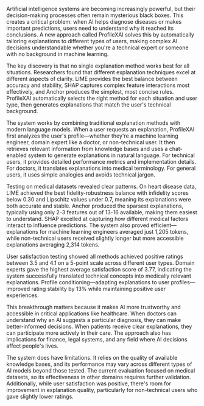 Artificial intelligence systems are becoming increasingly powerful, but their decision-making processes often remain mysterious black boxes. This creates a critical problem: when AI helps diagnose diseases or makes important predictions, users need to understand why it reached its conclusions. A new approach called ProfileXAI solves this by automatically tailoring explanations to different types of users, making complex AI decisions understandable whether you're a technical expert or someone with no background in machine learning.

The key discovery is that no single explanation method works best for all situations. Researchers found that different explanation techniques excel at different aspects of clarity. LIME provides the best balance between accuracy and stability, SHAP captures complex feature interactions most effectively, and Anchor produces the simplest, most concise rules. ProfileXAI automatically selects the right method for each situation and user type, then generates explanations that match the user's technical background.

The system works by combining traditional explanation methods with modern language models. When a user requests an explanation, ProfileXAI first analyzes the user's profile—whether they're a machine learning engineer, domain expert like a doctor, or non-technical user. It then retrieves relevant information from knowledge bases and uses a chat-enabled system to generate explanations in natural language. For technical users, it provides detailed performance metrics and implementation details. For doctors, it translates explanations into medical terminology. For general users, it uses simple analogies and avoids technical jargon.

Testing on medical datasets revealed clear patterns. On heart disease data, LIME achieved the best fidelity-robustness balance with infidelity scores below 0.30 and Lipschitz values under 0.7, meaning its explanations were both accurate and stable. Anchor produced the sparsest explanations, typically using only 2-3 features out of 13-16 available, making them easiest to understand. SHAP excelled at capturing how different medical factors interact to influence predictions. The system also proved efficient—explanations for machine learning engineers averaged just 1,205 tokens, while non-technical users received slightly longer but more accessible explanations averaging 2,314 tokens.

User satisfaction testing showed all methods achieved positive ratings between 3.5 and 4.1 on a 5-point scale across different user types. Domain experts gave the highest average satisfaction score of 3.77, indicating the system successfully translated technical concepts into medically relevant explanations. Profile conditioning—adapting explanations to user profiles—improved rating stability by 13% while maintaining positive user experiences.

This breakthrough matters because it makes AI more trustworthy and accessible in critical applications like healthcare. When doctors can understand why an AI suggests a particular diagnosis, they can make better-informed decisions. When patients receive clear explanations, they can participate more actively in their care. The approach also has implications for finance, legal systems, and any field where AI decisions affect people's lives.

The system does have limitations. It relies on the quality of available knowledge bases, and its performance may vary across different types of AI models beyond those tested. The current evaluation focused on medical datasets, so its effectiveness in other domains requires further validation. Additionally, while user satisfaction was positive, there's room for improvement in explanation quality, particularly for non-technical users who gave slightly lower ratings.
